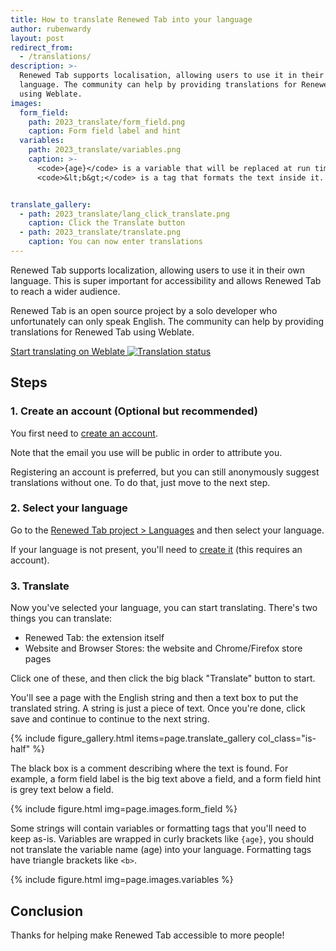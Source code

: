 ```yaml
---
title: How to translate Renewed Tab into your language
author: rubenwardy
layout: post
redirect_from:
  - /translations/
description: >-
  Renewed Tab supports localisation, allowing users to use it in their own
  language. The community can help by providing translations for Renewed Tab
  using Weblate.
images:
  form_field:
    path: 2023_translate/form_field.png
    caption: Form field label and hint
  variables:
    path: 2023_translate/variables.png
    caption: >-
      <code>{age}</code> is a variable that will be replaced at run time.
      <code>&lt;b&gt;</code> is a tag that formats the text inside it.


translate_gallery:
  - path: 2023_translate/lang_click_translate.png
    caption: Click the Translate button
  - path: 2023_translate/translate.png
    caption: You can now enter translations
---
```


Renewed Tab supports localization, allowing users to use it in their own language.
This is super important for accessibility and allows Renewed Tab to reach a
wider audience.

Renewed Tab is an open source project by a solo developer who unfortunately can
only speak English. The community can help by providing translations for Renewed
Tab using Weblate.


<a href="https://weblate.rubenwardy.com/engage/renewed-tab/" class="button is-primary is-large mr-3">
  Start translating on Weblate
</a>
<a href="https://weblate.rubenwardy.com/engage/renewed-tab/">
  <img src="https://weblate.rubenwardy.com/widgets/renewed-tab/-/287x66-black.png" alt="Translation status" />
</a>


## Steps

### 1. Create an account (Optional but recommended)

You first need to [create an account](https://weblate.rubenwardy.com/accounts/register/).

Note that the email you use will be public in order to attribute you.

Registering an account is preferred, but you can still anonymously suggest
translations without one. To do that, just move to the next step.

### 2. Select your language

Go to the [Renewed Tab project > Languages](https://weblate.rubenwardy.com/projects/renewed-tab/#languages)
and then select your language.

If your language is not present, you'll need to [create it](https://weblate.rubenwardy.com/new-lang/renewed-tab/renewed-tab/)
(this requires an account).

### 3. Translate

Now you've selected your language, you can start translating. There's two
things you can translate:

- Renewed Tab: the extension itself
- Website and Browser Stores: the website and Chrome/Firefox store pages

Click one of these, and then click the big black "Translate" button to start.

You'll see a page with the English string and then a text box to put the
translated string. A string is just a piece of text. Once you're done, click
save and continue to continue to the next string.

{% include figure_gallery.html items=page.translate_gallery col_class="is-half" %}

The black box is a comment describing where the text is found. For example, a
form field label is the big text above a field, and a form field hint is grey
text below a field.

{% include figure.html img=page.images.form_field %}

Some strings will contain variables or formatting tags that you'll need to keep
as-is. Variables are wrapped in curly brackets like `{age}`, you should not
translate the variable name (age) into your language. Formatting tags have
triangle brackets like `<b>`.

{% include figure.html img=page.images.variables %}


## Conclusion

Thanks for helping make Renewed Tab accessible to more people!
